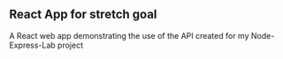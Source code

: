 ## React App for stretch goal

A React web app demonstrating the use of the API created for my Node-Express-Lab project
